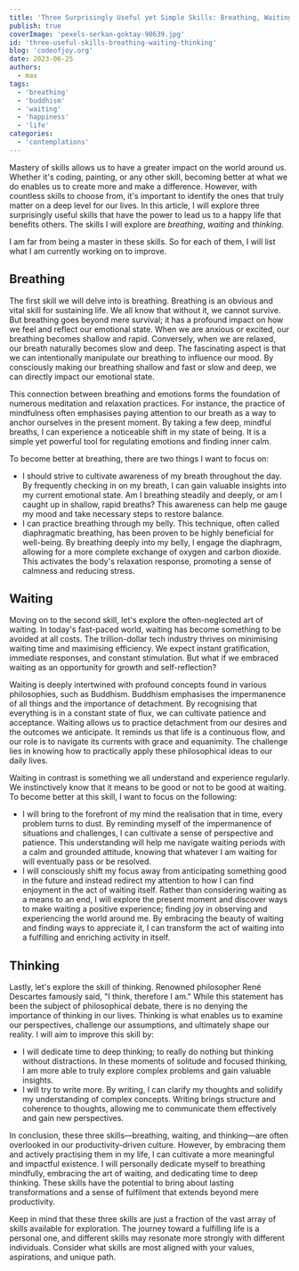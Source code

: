 ```yaml
---
title: 'Three Surprisingly Useful yet Simple Skills: Breathing, Waiting, Thinking'
publish: true
coverImage: 'pexels-serkan-goktay-90639.jpg'
id: 'three-useful-skills-breathing-waiting-thinking'
blog: 'codeofjoy.org'
date: 2023-06-25
authors:
  - max
tags:
  - 'breathing'
  - 'buddhism'
  - 'waiting'
  - 'happiness'
  - 'life'
categories:
  - 'contemplations'
---
```


Mastery of skills allows us to have a greater impact on the world around us. Whether it's coding, painting, or any other skill, becoming better at what we do enables us to create more and make a difference. However, with countless skills to choose from, it's important to identify the ones that truly matter on a deep level for our lives. In this article, I will explore three surprisingly useful skills that have the power to lead us to a happy life that benefits others. The skills I will explore are _breathing_, _waiting_ and _thinking_.

I am far from being a master in these skills. So for each of them, I will list what I am currently working on to improve.

## Breathing

The first skill we will delve into is breathing. Breathing is an obvious and vital skill for sustaining life. We all know that without it, we cannot survive. But breathing goes beyond mere survival; it has a profound impact on how we feel and reflect our emotional state. When we are anxious or excited, our breathing becomes shallow and rapid. Conversely, when we are relaxed, our breath naturally becomes slow and deep. The fascinating aspect is that we can intentionally manipulate our breathing to influence our mood. By consciously making our breathing shallow and fast or slow and deep, we can directly impact our emotional state.

This connection between breathing and emotions forms the foundation of numerous meditation and relaxation practices. For instance, the practice of mindfulness often emphasises paying attention to our breath as a way to anchor ourselves in the present moment. By taking a few deep, mindful breaths, I can experience a noticeable shift in my state of being. It is a simple yet powerful tool for regulating emotions and finding inner calm.

To become better at breathing, there are two things I want to focus on:

- I should strive to cultivate awareness of my breath throughout the day. By frequently checking in on my breath, I can gain valuable insights into my current emotional state. Am I breathing steadily and deeply, or am I caught up in shallow, rapid breaths? This awareness can help me gauge my mood and take necessary steps to restore balance.
- I can practice breathing through my belly. This technique, often called diaphragmatic breathing, has been proven to be highly beneficial for well-being. By breathing deeply into my belly, I engage the diaphragm, allowing for a more complete exchange of oxygen and carbon dioxide. This activates the body's relaxation response, promoting a sense of calmness and reducing stress. 

## Waiting

Moving on to the second skill, let's explore the often-neglected art of waiting. In today's fast-paced world, waiting has become something to be avoided at all costs. The trillion-dollar tech industry thrives on minimising waiting time and maximising efficiency. We expect instant gratification, immediate responses, and constant stimulation. But what if we embraced waiting as an opportunity for growth and self-reflection?

Waiting is deeply intertwined with profound concepts found in various philosophies, such as Buddhism. Buddhism emphasises the impermanence of all things and the importance of detachment. By recognising that everything is in a constant state of flux, we can cultivate patience and acceptance. Waiting allows us to practice detachment from our desires and the outcomes we anticipate. It reminds us that life is a continuous flow, and our role is to navigate its currents with grace and equanimity. The challenge lies in knowing how to practically apply these philosophical ideas to our daily lives.

Waiting in contrast is something we all understand and experience regularly. We instinctively know that it means to be good or not to be good at waiting. To become better at this skill, I want to focus on the following:

- I will bring to the forefront of my mind the realisation that in time, every problem turns to dust. By reminding myself of the impermanence of situations and challenges, I can cultivate a sense of perspective and patience. This understanding will help me navigate waiting periods with a calm and grounded attitude, knowing that whatever I am waiting for will eventually pass or be resolved.
- I will consciously shift my focus away from anticipating something good in the future and instead redirect my attention to how I can find enjoyment in the act of waiting itself. Rather than considering waiting as a means to an end, I will explore the present moment and discover ways to make waiting a positive experience; finding joy in observing and experiencing the world around me. By embracing the beauty of waiting and finding ways to appreciate it, I can transform the act of waiting into a fulfilling and enriching activity in itself.

## Thinking

Lastly, let's explore the skill of thinking. Renowned philosopher René Descartes famously said, "I think, therefore I am." While this statement has been the subject of philosophical debate, there is no denying the importance of thinking in our lives. Thinking is what enables us to examine our perspectives, challenge our assumptions, and ultimately shape our reality. I will aim to improve this skill by:

- I will dedicate time to deep thinking; to really do nothing but thinking without distractions. In these moments of solitude and focused thinking, I am more able to truly explore complex problems and gain valuable insights.
- I will try to write more. By writing, I can clarify my thoughts and solidify my understanding of complex concepts. Writing brings structure and coherence to thoughts, allowing me to communicate them effectively and gain new perspectives.

In conclusion, these three skills—breathing, waiting, and thinking—are often overlooked in our productivity-driven culture. However, by embracing them and actively practising them in my life, I can cultivate a more meaningful and impactful existence. I will personally dedicate myself to breathing mindfully, embracing the art of waiting, and dedicating time to deep thinking. These skills have the potential to bring about lasting transformations and a sense of fulfilment that extends beyond mere productivity.

Keep in mind that these three skills are just a fraction of the vast array of skills available for exploration. The journey toward a fulfilling life is a personal one, and different skills may resonate more strongly with different individuals. Consider what skills are most aligned with your values, aspirations, and unique path.